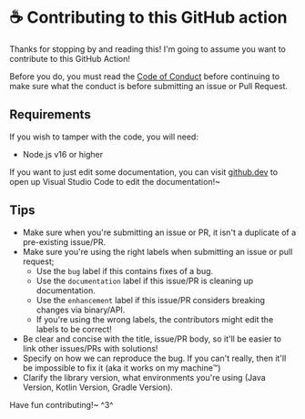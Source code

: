# ☕ Contributing to this GitHub action

Thanks for stopping by and reading this! I'm going to assume you want to contribute to this GitHub Action!

Before you do, you must read the [Code of Conduct](./CODE_OF_CONDUCT.md) before continuing to make sure what
the conduct is before submitting an issue or Pull Request.

## Requirements

If you wish to tamper with the code, you will need:

-   Node.js v16 or higher

If you want to just edit some documentation, you can visit [github.dev](https://github.dev/Noelware/s3-action) to open up Visual Studio Code to edit the documentation!~

## Tips

-   Make sure when you're submitting an issue or PR, it isn't a duplicate of a pre-existing issue/PR.
-   Make sure you're using the right labels when submitting an issue or pull request;
    -   Use the `bug` label if this contains fixes of a bug.
    -   Use the `documentation` label if this issue/PR is cleaning up documentation.
    -   Use the `enhancement` label if this issue/PR considers breaking changes via binary/API.
    -   If you're using the wrong labels, the contributors might edit the labels to be correct!
-   Be clear and concise with the title, issue/PR body, so it'll be easier to link other issues/PRs with solutions!
-   Specify on how we can reproduce the bug. If you can't really, then it'll be impossible to fix it (aka it works on my machine:tm:)
-   Clarify the library version, what environments you're using (Java Version, Kotlin Version, Gradle Version).

Have fun contributing!~ ^3^
